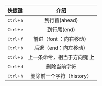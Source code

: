 |快捷键|介绍|
|:---------|:---------:
|<kbd>Ctrl</kbd>+<kbd>a</kbd>|到行首(ahead)|
|<kbd>Ctrl</kbd>+<kbd>e</kbd>|到行尾(end)|
|<kbd>Ctrl</kbd>+<kbd>f</kbd>|前进（font ：向右移动）|
|<kbd>Ctrl</kbd>+<kbd>b</kbd>|后退（end：向左移动）|
|<kbd>Ctrl</kbd>+<kbd>p</kbd>|上一条命令，相当于方向键 **上**|
|<kbd>Ctrl</kbd>+<kbd>d</kbd>|删除当前字符|
|<kbd>Ctrl</kbd>+<kbd>h</kbd>|删除前一个字符（history）|
